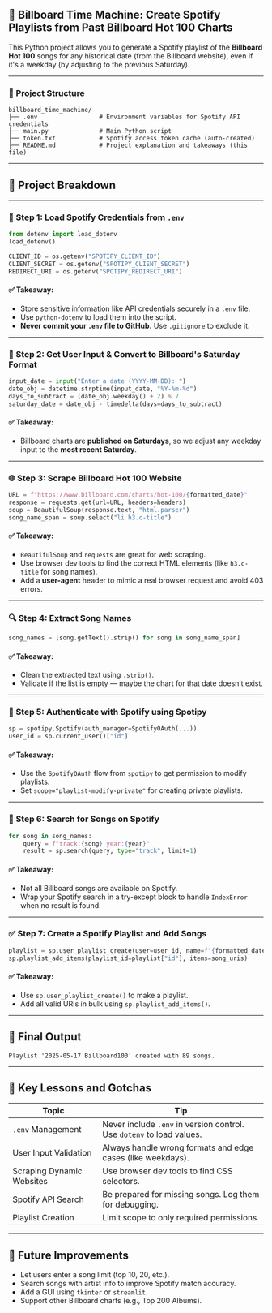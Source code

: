 ## 🎵 Billboard Time Machine: Create Spotify Playlists from Past Billboard Hot 100 Charts

This Python project allows you to generate a Spotify playlist of the **Billboard Hot 100** songs for any historical date (from the Billboard website), even if it's a weekday (by adjusting to the previous Saturday).

---

### 📁 Project Structure

```
billboard_time_machine/
├── .env                 # Environment variables for Spotify API credentials
├── main.py              # Main Python script
├── token.txt            # Spotify access token cache (auto-created)
├── README.md            # Project explanation and takeaways (this file)
```

---

## 🧠 Project Breakdown

---

### 🔐 Step 1: Load Spotify Credentials from `.env`

```python
from dotenv import load_dotenv
load_dotenv()

CLIENT_ID = os.getenv("SPOTIPY_CLIENT_ID")
CLIENT_SECRET = os.getenv("SPOTIPY_CLIENT_SECRET")
REDIRECT_URI = os.getenv("SPOTIPY_REDIRECT_URI")
```

#### ✅ Takeaway:

* Store sensitive information like API credentials securely in a `.env` file.
* Use `python-dotenv` to load them into the script.
* **Never commit your `.env` file to GitHub.** Use `.gitignore` to exclude it.

---

### 📅 Step 2: Get User Input & Convert to Billboard's Saturday Format

```python
input_date = input("Enter a date (YYYY-MM-DD): ")
date_obj = datetime.strptime(input_date, "%Y-%m-%d")
days_to_subtract = (date_obj.weekday() + 2) % 7
saturday_date = date_obj - timedelta(days=days_to_subtract)
```

#### ✅ Takeaway:

* Billboard charts are **published on Saturdays**, so we adjust any weekday input to the **most recent Saturday**.

---

### 🌐 Step 3: Scrape Billboard Hot 100 Website

```python
URL = f"https://www.billboard.com/charts/hot-100/{formatted_date}"
response = requests.get(url=URL, headers=headers)
soup = BeautifulSoup(response.text, "html.parser")
song_name_span = soup.select("li h3.c-title")
```

#### ✅ Takeaway:

* `BeautifulSoup` and `requests` are great for web scraping.
* Use browser dev tools to find the correct HTML elements (like `h3.c-title` for song names).
* Add a **user-agent** header to mimic a real browser request and avoid 403 errors.

---

### 🔍 Step 4: Extract Song Names

```python
song_names = [song.getText().strip() for song in song_name_span]
```

#### ✅ Takeaway:

* Clean the extracted text using `.strip()`.
* Validate if the list is empty — maybe the chart for that date doesn’t exist.

---

### 🎷 Step 5: Authenticate with Spotify using Spotipy

```python
sp = spotipy.Spotify(auth_manager=SpotifyOAuth(...))
user_id = sp.current_user()["id"]
```

#### ✅ Takeaway:

* Use the `SpotifyOAuth` flow from `spotipy` to get permission to modify playlists.
* Set `scope="playlist-modify-private"` for creating private playlists.

---

### 🔎 Step 6: Search for Songs on Spotify

```python
for song in song_names:
    query = f"track:{song} year:{year}"
    result = sp.search(query, type="track", limit=1)
```

#### ✅ Takeaway:

* Not all Billboard songs are available on Spotify.
* Wrap your Spotify search in a try-except block to handle `IndexError` when no result is found.

---

### ✅ Step 7: Create a Spotify Playlist and Add Songs

```python
playlist = sp.user_playlist_create(user=user_id, name=f"{formatted_date} Billboard100", public=False)
sp.playlist_add_items(playlist_id=playlist["id"], items=song_uris)
```

#### ✅ Takeaway:

* Use `sp.user_playlist_create()` to make a playlist.
* Add all valid URIs in bulk using `sp.playlist_add_items()`.

---

## 🔑 Final Output

```text
Playlist '2025-05-17 Billboard100' created with 89 songs.
```

---

## 📌 Key Lessons and Gotchas

| Topic                     | Tip                                                                   |
| ------------------------- | --------------------------------------------------------------------- |
| `.env` Management         | Never include `.env` in version control. Use `dotenv` to load values. |
| User Input Validation     | Always handle wrong formats and edge cases (like weekdays).           |
| Scraping Dynamic Websites | Use browser dev tools to find CSS selectors.                          |
| Spotify API Search        | Be prepared for missing songs. Log them for debugging.                |
| Playlist Creation         | Limit scope to only required permissions.                             |

---

## 🔄 Future Improvements

* Let users enter a song limit (top 10, 20, etc.).
* Search songs with artist info to improve Spotify match accuracy.
* Add a GUI using `tkinter` or `streamlit`.
* Support other Billboard charts (e.g., Top 200 Albums).
